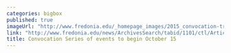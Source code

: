 ```yaml
---
categories: bigbox
published: true
imageUrl: "http://www.fredonia.edu/_homepage_images/2015_convocation-tree-graphic.jpg"
link: "http://www.fredonia.edu/news/ArchivesSearch/tabid/1101/ctl/ArticleView/mid/1878/articleId/5575/Convocation_Series_of_events_to_begin_in_October.aspx"
title: Convocation Series of events to begin October 15
---
```


